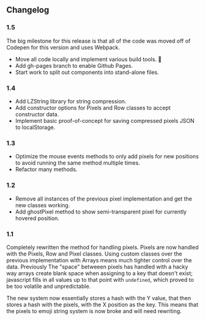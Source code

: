 ## Changelog

### 1.5
The big milestone for this release is that all of the code was moved off of Codepen for this version and uses Webpack.

* Move all code locally and implement various build tools. :cake:
* Add gh-pages branch to enable Github Pages.
* Start work to split out components into stand-alone files.

### 1.4
 * Add LZString library for string compression.
 * Add constructor options for Pixels and Row classes to accept constructor data.
 * Implement basic proof-of-concept for saving compressed pixels JSON to localStorage.

### 1.3
 * Optimize the mouse events methods to only add pixels for new positions to avoid running
   the same method multiple times.
 * Refactor many methods.

### 1.2
 * Remove all instances of the previous pixel implementation and get the new classes working.
 * Add ghostPixel method to show semi-transparent pixel for currently hovered position.

### 1.1
Completely rewritten the method for handling pixels. Pixels are now handled with the Pixels, Row and Pixel classes.
Using custom classes over the previous implementation with Arrays means much tighter control over the data. Previously
The "space" betweeen pixels has handled with a hacky way arrays create blank space when assigning to a key that doesn't exist;
javascript fills in all values up to that point with `undefined`, which proved to be too volatile and unpredictable.

The new system now essentially stores a hash with the Y value, that then stores a hash with the pixels, with the X position as the key.
This means that the pixels to emoji string system is now broke and will need rewriting.
